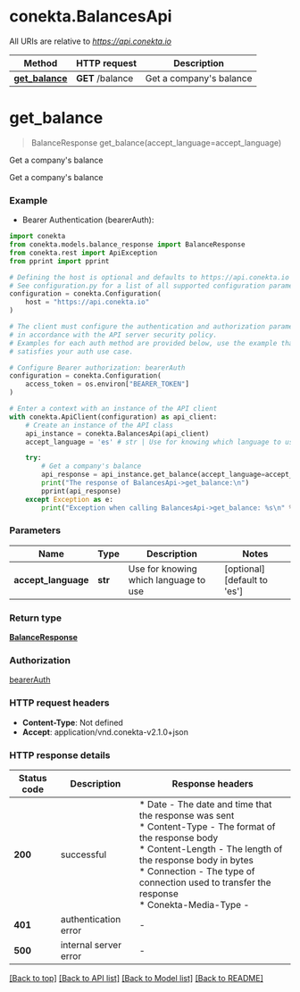 # conekta.BalancesApi

All URIs are relative to *https://api.conekta.io*

Method | HTTP request | Description
------------- | ------------- | -------------
[**get_balance**](BalancesApi.md#get_balance) | **GET** /balance | Get a company&#39;s balance


# **get_balance**
> BalanceResponse get_balance(accept_language=accept_language)

Get a company's balance

Get a company's balance

### Example

* Bearer Authentication (bearerAuth):

```python
import conekta
from conekta.models.balance_response import BalanceResponse
from conekta.rest import ApiException
from pprint import pprint

# Defining the host is optional and defaults to https://api.conekta.io
# See configuration.py for a list of all supported configuration parameters.
configuration = conekta.Configuration(
    host = "https://api.conekta.io"
)

# The client must configure the authentication and authorization parameters
# in accordance with the API server security policy.
# Examples for each auth method are provided below, use the example that
# satisfies your auth use case.

# Configure Bearer authorization: bearerAuth
configuration = conekta.Configuration(
    access_token = os.environ["BEARER_TOKEN"]
)

# Enter a context with an instance of the API client
with conekta.ApiClient(configuration) as api_client:
    # Create an instance of the API class
    api_instance = conekta.BalancesApi(api_client)
    accept_language = 'es' # str | Use for knowing which language to use (optional) (default to 'es')

    try:
        # Get a company's balance
        api_response = api_instance.get_balance(accept_language=accept_language)
        print("The response of BalancesApi->get_balance:\n")
        pprint(api_response)
    except Exception as e:
        print("Exception when calling BalancesApi->get_balance: %s\n" % e)
```



### Parameters


Name | Type | Description  | Notes
------------- | ------------- | ------------- | -------------
 **accept_language** | **str**| Use for knowing which language to use | [optional] [default to &#39;es&#39;]

### Return type

[**BalanceResponse**](BalanceResponse.md)

### Authorization

[bearerAuth](../README.md#bearerAuth)

### HTTP request headers

 - **Content-Type**: Not defined
 - **Accept**: application/vnd.conekta-v2.1.0+json

### HTTP response details

| Status code | Description | Response headers |
|-------------|-------------|------------------|
**200** | successful |  * Date - The date and time that the response was sent <br>  * Content-Type - The format of the response body <br>  * Content-Length - The length of the response body in bytes <br>  * Connection - The type of connection used to transfer the response <br>  * Conekta-Media-Type -  <br>  |
**401** | authentication error |  -  |
**500** | internal server error |  -  |

[[Back to top]](#) [[Back to API list]](../README.md#documentation-for-api-endpoints) [[Back to Model list]](../README.md#documentation-for-models) [[Back to README]](../README.md)

